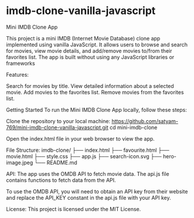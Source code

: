 # imdb-clone-vanilla-javascript
Mini IMDB Clone App

This project is a mini IMDB (Internet Movie Database) clone app implemented using vanilla JavaScript. It allows users to browse and search for movies, view movie details, and add/remove movies to/from their favorites list. The app is built without using any JavaScript libraries or frameworks

Features:

Search for movies by title.
View detailed information about a selected movie.
Add movies to the favorites list.
Remove movies from the favorites list.

Getting Started
To run the Mini IMDB Clone App locally, follow these steps:

Clone the repository to your local machine: https://github.com/satyam-769/mini-imdb-clone-vanilla-javascript.git
cd mini-imdb-clone

Open the index.html file in your web browser to view the app.

File Structure:
imdb-clone/
├── index.html
├── favourite.html
├── movie.html
├── style.css
├── app.js
├── search-icon.svg
├── hero-image.jpeg
└── README.md

API:
The app uses the OMDB API to fetch movie data. The api.js file contains functions to fetch data from the API.

To use the OMDB API, you will need to obtain an API key from their website and replace the API_KEY constant in the api.js file with your API key.

License: This project is licensed under the MIT License.
